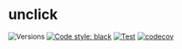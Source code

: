 # unclick

![Versions](https://img.shields.io/badge/python-3.8+-blue)
[![Code style: black](https://img.shields.io/badge/code%20style-black-000000.svg)](https://github.com/psf/black)
[![Test](https://github.com/albireox/unclick/actions/workflows/test.yml/badge.svg)](https://github.com/albireox/unclick/actions/workflows/test.yml)
[![codecov](https://codecov.io/gh/albireox/unclick/branch/main/graph/badge.svg)](https://codecov.io/gh/albireox/unclick)
